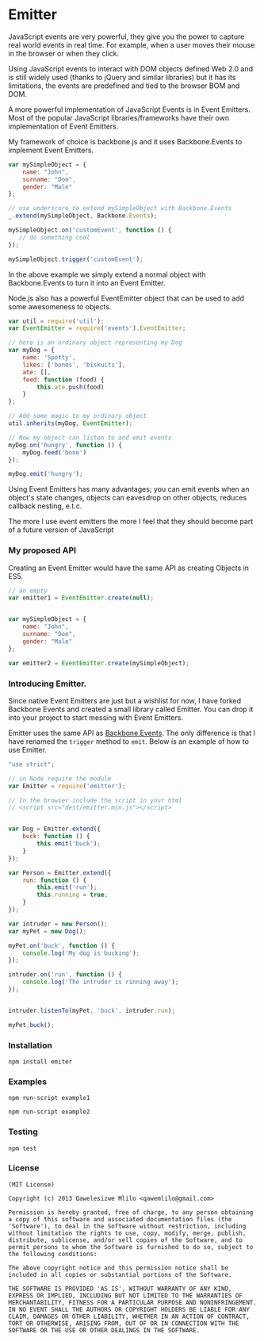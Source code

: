 # Emitter

JavaScript events are very powerful, they give you the power to capture real world events in real time. For example, when a user moves their mouse in the browser or when they click. 

Using JavaScript events to interact with DOM objects defined Web 2.0 and is still widely used (thanks to jQuery and similar libraries) but it has its limitations, the events are predefined and tied to the browser BOM and DOM. 

A more powerful implementation of JavaScript Events is in Event Emitters. Most of the popular JavaScript libraries/frameworks have their own implementation of Event Emitters.  

My framework of choice is backbone.js and it uses Backbone.Events to implement Event Emitters.  
```javascript
var mySimpleObject = {
    name: "John",
    surname: "Doe",
    gender: "Male"
};

// use underscore to extend mySimpleObject with Backbone.Events
_.extend(mySimpleObject, Backbone.Events);

mySimpleObject.on('customEvent', function () {
   // do something cool
});

mySimpleObject.trigger('customEvent');
```
    
In the above example we simply extend a normal object with Backbone.Events to turn it into an Event Emitter.

Node.js also has a powerful EventEmitter object that can be used to add some awesomeness to objects. 
```javascript
var util = require('util');
var EventEmitter = require('events').EventEmitter;

// here is an ordinary object representing my Dog
var myDog = {
    name: 'Spotty',
    likes: ['bones', 'biskuits'],
    ate: [],
    feed: function (food) {
        this.ate.push(food)
    }               
};

// Add some magic to my ordinary object
util.inherits(myDog, EventEmitter);

// Now my object can listen to and emit events
myDog.on('hungry', function () {
    myDog.feed('bone')
});

myDog.emit('hungry');
```
    
Using Event Emitters has many advantages; you can emit events when an object's state changes, objects can eavesdrop on other objects, reduces callback nesting, e.t.c.

The more I use event emitters the more I feel that they should become part of a future version of JavaScript 

### My proposed API
Creating an Event Emitter would have the same API as creating Objects in ES5.

```javascript
// an empty
var emitter1 = EventEmitter.create(null);


var mySimpleObject = {
    name: "John",
    surname: "Doe",
    gender: "Male"
};

var emitter2 = EventEmitter.create(mySimpleObject);
```

### Introducing Emitter.

Since native Event Emitters are just but a wishlist for now, I have forked Backbone Events and created a small library called Emitter. You can drop it into your project to start messing with Event Emitters.

Emitter uses the same API as [Backbone.Events](http://backbonejs.org/#Events). The only difference is that I have renamed the `trigger` method to `emit`. Below is an example of how to use Emitter.
 
```javascript
"use strict";

// in Node require the module
var Emitter = require('emitter');

// In the browser include the script in your html 
// <script src="dest/emitter.min.js"></script>


var Dog = Emitter.extend({
    buck: function () {
        this.emit('buck');
    }
});

var Person = Emitter.extend({
    run: function () {
        this.emit('run');
        this.running = true;
    }
});

var intruder = new Person();
var myPet = new Dog();

myPet.on('buck', function () {
    console.log('My dog is bucking');
});

intruder.on('run', function () {
    console.log('The intruder is rinning away');
});


intruder.listenTo(myPet, 'buck', intruder.run);

myPet.buck();
```

### Installation
```
npm install emiter
```

### Examples
```
npm run-script example1

npm run-script example2
```

### Testing
```
npm test
```

### License
```
(MIT License)

Copyright (c) 2013 Qawelesizwe Mlilo <qawemlilo@gmail.com>

Permission is hereby granted, free of charge, to any person obtaining a copy of this software and associated documentation files (the 'Software'), to deal in the Software without restriction, including without limitation the rights to use, copy, modify, merge, publish, distribute, sublicense, and/or sell copies of the Software, and to permit persons to whom the Software is furnished to do so, subject to the following conditions:

The above copyright notice and this permission notice shall be included in all copies or substantial portions of the Software.

THE SOFTWARE IS PROVIDED 'AS IS', WITHOUT WARRANTY OF ANY KIND, EXPRESS OR IMPLIED, INCLUDING BUT NOT LIMITED TO THE WARRANTIES OF MERCHANTABILITY, FITNESS FOR A PARTICULAR PURPOSE AND NONINFRINGEMENT. IN NO EVENT SHALL THE AUTHORS OR COPYRIGHT HOLDERS BE LIABLE FOR ANY CLAIM, DAMAGES OR OTHER LIABILITY, WHETHER IN AN ACTION OF CONTRACT, TORT OR OTHERWISE, ARISING FROM, OUT OF OR IN CONNECTION WITH THE SOFTWARE OR THE USE OR OTHER DEALINGS IN THE SOFTWARE.
```
        
    

